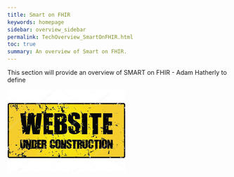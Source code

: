 ```yaml
---
title: Smart on FHIR
keywords: homepage
sidebar: overview_sidebar
permalink: TechOverview_SmartOnFHIR.html
toc: true
summary: An overview of Smart on FHIR.
---
```


This section will provide an overview of SMART on FHIR - Adam Hatherly to define

![Under Construction](images/UnderConstruction.jpg)